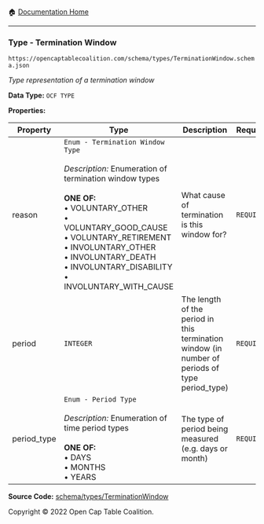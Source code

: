 :house: [Documentation Home](/README.md)

---

### Type - Termination Window

`https://opencaptablecoalition.com/schema/types/TerminationWindow.schema.json`

_Type representation of a termination window_

**Data Type:** `OCF TYPE`

**Properties:**

| Property    | Type                                                                                                                                                                                                                                                                                                                                                 | Description                                                                                    | Required   |
| ----------- | ---------------------------------------------------------------------------------------------------------------------------------------------------------------------------------------------------------------------------------------------------------------------------------------------------------------------------------------------------- | ---------------------------------------------------------------------------------------------- | ---------- |
| reason      | `Enum - Termination Window Type`</br></br>_Description:_ Enumeration of termination window types</br></br>**ONE OF:**</br>&bull; VOLUNTARY_OTHER </br>&bull; VOLUNTARY_GOOD_CAUSE </br>&bull; VOLUNTARY_RETIREMENT </br>&bull; INVOLUNTARY_OTHER </br>&bull; INVOLUNTARY_DEATH </br>&bull; INVOLUNTARY_DISABILITY </br>&bull; INVOLUNTARY_WITH_CAUSE | What cause of termination is this window for?                                                  | `REQUIRED` |
| period      | `INTEGER`                                                                                                                                                                                                                                                                                                                                            | The length of the period in this termination window (in number of periods of type period_type) | `REQUIRED` |
| period_type | `Enum - Period Type`</br></br>_Description:_ Enumeration of time period types</br></br>**ONE OF:** </br>&bull; DAYS </br>&bull; MONTHS </br>&bull; YEARS                                                                                                                                                                                             | The type of period being measured (e.g. days or month)                                         | `REQUIRED` |

**Source Code:** [schema/types/TerminationWindow](/schema/types/TerminationWindow.schema.json)

Copyright © 2022 Open Cap Table Coalition.
